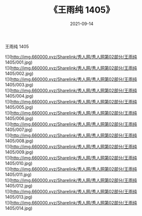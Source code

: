 ﻿---
layout: post
title:  《王雨纯 1405》
date:   2021-09-14
img: http://img.660000.xyz/Sharelink/秀人网/秀人网第02部分/王雨纯 1405/000.jpg
categories: [美女, 清纯, 唯美]
---

王雨纯 1405

  ![](http://img.660000.xyz/Sharelink/秀人网/秀人网第02部分/王雨纯 1405/001.jpg) <br> ![](http://img.660000.xyz/Sharelink/秀人网/秀人网第02部分/王雨纯 1405/002.jpg) <br> ![](http://img.660000.xyz/Sharelink/秀人网/秀人网第02部分/王雨纯 1405/003.jpg) <br> ![](http://img.660000.xyz/Sharelink/秀人网/秀人网第02部分/王雨纯 1405/004.jpg) <br> ![](http://img.660000.xyz/Sharelink/秀人网/秀人网第02部分/王雨纯 1405/005.jpg) <br> ![](http://img.660000.xyz/Sharelink/秀人网/秀人网第02部分/王雨纯 1405/006.jpg) <br> ![](http://img.660000.xyz/Sharelink/秀人网/秀人网第02部分/王雨纯 1405/007.jpg) <br> ![](http://img.660000.xyz/Sharelink/秀人网/秀人网第02部分/王雨纯 1405/008.jpg) <br> ![](http://img.660000.xyz/Sharelink/秀人网/秀人网第02部分/王雨纯 1405/009.jpg) <br> ![](http://img.660000.xyz/Sharelink/秀人网/秀人网第02部分/王雨纯 1405/010.jpg) <br> ![](http://img.660000.xyz/Sharelink/秀人网/秀人网第02部分/王雨纯 1405/011.jpg) <br> ![](http://img.660000.xyz/Sharelink/秀人网/秀人网第02部分/王雨纯 1405/012.jpg) <br> ![](http://img.660000.xyz/Sharelink/秀人网/秀人网第02部分/王雨纯 1405/013.jpg) <br> ![](http://img.660000.xyz/Sharelink/秀人网/秀人网第02部分/王雨纯 1405/014.jpg) <br>
